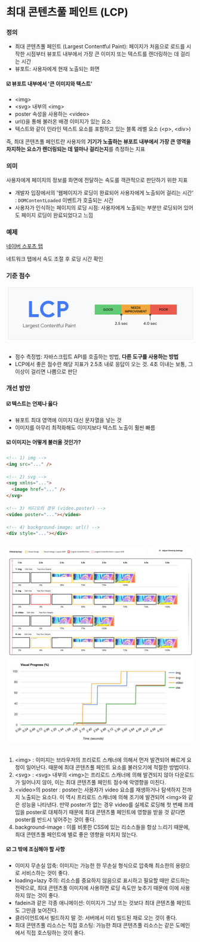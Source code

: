 # 최대 콘텐츠풀 페인트 (LCP)

### 정의

- 최대 콘텐츠풀 페인트 (Largest Contentful Paint): 페이지가 처음으로 로드를 시작한 시점부터 뷰포트 내부에서 가장 큰 이미지 또는 텍스트를 렌더링하는 데 걸리는 시간
- 뷰포트: 사용자에게 현재 노출되는 화면

#### ☑️ 뷰포트 내부에서 '큰 이미지와 텍스트'

- \<img>
- \<svg> 내부의 \<img>
- poster 속성을 사용하는 \<video>
- url()을 통해 불러온 배경 이미지가 있는 요소
- 텍스트와 같이 인라인 텍스트 요소를 포함하고 있는 블록 레벨 요소 (\<p>, \<div>)

즉, 최대 콘텐츠풀 페인트란 사용자의 **기기가 노출하는 뷰포트 내부에서 가장 큰 영역을 차지하는 요소가 렌더링되는 데 얼마나 걸리는지**를 측정하는 지표

### 의미

사용자에게 페이지의 정보를 화면에 전달하는 속도를 객관적으로 판단하기 위한 지표

- 개발자 입장에서의 '웹페이지가 로딩이 완료되어 사용자에게 노출되어 걸리는 시간' : `DOMContentLoaded` 이벤트가 호출되는 시간
- 사용자가 인식하는 페이지의 로딩 시점: 사용자에게 노출되는 부분만 로딩되어 있어도 페이지 로딩이 완료되었다고 느낌

### 예제

[네이버 스포츠 탭](https://sports.news.naver.com/index)

네트워크 탭에서 속도 조절 후 로딩 시간 확인

### 기준 점수

<div style="display: flex; align-items: start; justify-content: center; gap: 10px;">
  <img src="image/LCP_score.png" width=500 style="object-fit: contain">
</div>

<br/>

- 점수 측정법: 자바스크립트 API를 호출하는 방법, **다른 도구를 사용하는 방법**
- LCP에서 좋은 점수란 해당 지표가 2.5초 내로 응답이 오는 것. 4초 이내는 보통, 그 이상이 걸리면 나쁨으로 판단

### 개선 방안

#### ☑️ 텍스트는 언제나 옳다

- 뷰포트 최대 영역에 이미지 대신 문자열을 넣는 것
- 이미지를 아무리 최적화해도 이미지보다 텍스트 노출이 훨씬 빠름

#### ☑️ 이미지는 어떻게 불러올 것인가?

```html
<!-- 1) img -->
<img src="..." />

<!-- 2) svg -->
<svg xmlns="...">
  <image href="..." />
</svg>

<!-- 3) 비디오의 경우 (video.poster) -->
<video poster="..."></video>

<!-- 4) background-image: url() -->
<div style="..."></div>
```

<br/>

<div style="text-align: center;">
  <img src="image/LCP_result.webp" width=600 style="object-fit: contain">
  <img src="image/LCP_progress.webp" width=600 style="object-fit: contain">
</div>

<br/>

1. \<img> : 이미지는 브라우저의 프리로트 스캐너에 의해서 먼저 발견되어 빠르게 요청이 일어난다. 때문에 최대 콘텐츠풀 페인트 요소를 불러오기에 적절한 방법이다.
2. \<svg> : \<svg> 내부의 \<img>는 프리로드 스캐너에 의해 발견되지 않아 다운로드가 일어나지 않아, 이는 최대 콘텐츠풀 페인트 점수에 악영향을 미친다.
3. \<video>의 poster : poster는 사용자가 video 요소를 재생하거나 탐색하지 전까지 노출되는 요소다. 이 역시 프리로드 스캐너에 의해 조기에 발견되어 \<img>와 같은 성능을 나타낸다. 만약 poster가 없는 경우 video를 실제로 로딩해 첫 번째 프레임을 poster로 대체하기 때문에 최대 콘텐츠풀 페인트에 영향을 받을 것 같다면 poster를 반드시 넣어주는 것이 좋다.
4. background-image : 이를 비롯한 CSS에 있는 리소스들을 항상 느리기 때문에, 최대 콘텐츠풀 페인트에 별로 좋은 영향을 미치지 않는다.

#### ☑️ 그 밖에 조심해야 할 사항

- 이미지 무손실 압축: 이미지는 가능한 한 무손실 형식으로 압축해 최소한의 용량으로 서비스하는 것이 좋다.
- loading=lazy 주의: 리소스를 중요하지 않음으로 표시하고 필요할 때만 로드하는 전략으로, 최대 콘텐츠풀 이미지에 사용하면 로딩 속도만 늦추기 때문에 이에 사용하지 않는 것이 좋다.
- fadein과 같은 각종 애니메이션: 이미지가 그냥 뜨는 것보다 최대 콘텐츠풀 페인트도 그만큼 늦어진다.
- 클라이언트에서 빌드하지 말 것: 서버에서 미리 빌드된 채로 오는 것이 좋다.
- 최대 콘텐츠풀 리소스는 직접 호스팅: 가능한 최대 콘텐츠풀 리소스는 같은 도메인에서 직접 호스팅하는 것이 좋다.
